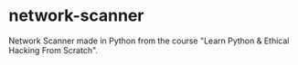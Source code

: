 # network-scanner

Network Scanner made in Python from the course "Learn Python & Ethical Hacking From Scratch".
